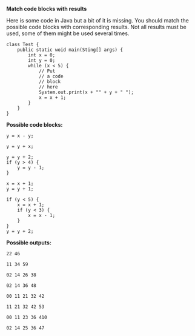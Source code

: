 **Match code blocks with results**

Here is some code in Java but a bit of it is missing.
You should match the possible code blocks with corresponding results.
Not all results must be used, some of them might be used several times.

    class Test {
        public static woid main(Sting[] args) {
            int x = 0;
            int y = 0;
            while (x < 5) {
                // Put
                // a code
                // block
                // here
                System.out.print(x + "" + y + " ");
                x = x + 1;
            }
        }
    }

**Possible code blocks:**

    y = x - y;
<!-- -->
    y = y + x;
<!-- -->
    y = y + 2;
    if (y > 4) {
        y = y - 1;
    }
<!-- -->
    x = x + 1;
    y = y + 1;
<!-- -->
    if (y < 5) {
        x = x + 1;
        if (y < 3) {
            x = x - 1;
        }
    }
    y = y + 2;

**Possible outputs:**

    22 46
<!-- -->
    11 34 59
<!-- -->
    02 14 26 38
<!-- -->
    02 14 36 48
<!-- -->
    00 11 21 32 42
<!-- -->
    11 21 32 42 53
<!-- -->
    00 11 23 36 410
<!-- -->
    02 14 25 36 47
